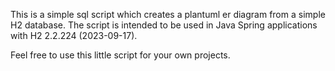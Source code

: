 This is a simple sql script which creates a plantuml er diagram from a simple H2 database.
The script is intended to be used in Java Spring applications with H2 2.2.224 (2023-09-17).

Feel free to use this little script for your own projects.
